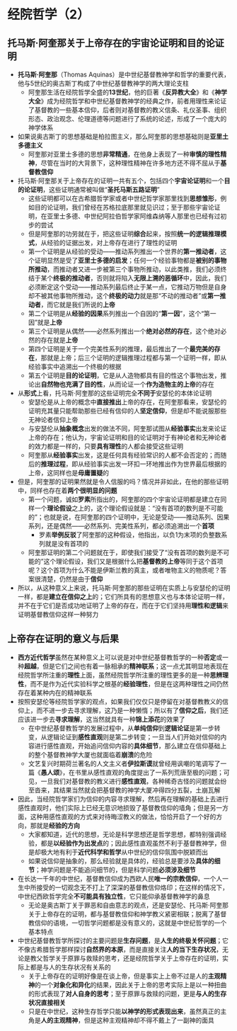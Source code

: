 # 经院哲学（2）
## 托马斯·阿奎那关于上帝存在的宇宙论证明和目的论证明
* **托马斯·阿奎那**（Thomas Aquinas）是中世纪基督教神学和哲学的重要代表，他与5世纪的奥古斯丁构成了中世纪基督教神学的两大理论支柱
  * 阿奎那生活在经院哲学全盛的**13世纪**，他的巨著《**反异教大全**》和《**神学大全**》成为经院哲学和中世纪基督教神学的经典之作，前者用理性来论证了基督教的一些基本信仰，后者则对基督教的教义信条、礼仪圣事、组织形态、政治观念、伦理道德等问题进行了系统的论述，形成了一个庞大的神学体系
* 如果说奥古斯丁的思想基础是柏拉图主义，那么阿奎那的思想基础则是**亚里土多德主义**
  * 阿奎那对亚里士多德的思想**非常精通**，在他身上表现了一种**审慎的理性精神**，尽管在当时的大背景下，这种理性精神在许多地方还不得不屈从于**基督教信仰**
* 托马斯·阿奎那关于上帝存在的证明一共有五个，包括四个**宇宙论证明**和一个**目的论证明**，这些证明通常被叫做“**圣托马斯五路证明**”
  * 这些证明都可以在古希腊哲学家或者中世纪哲学家那里找到**思想雏形**，例如目的论证明，我们曾经在苏格拉底那里就见识过；至于那些宇宙论证明，在亚里士多德、中世纪阿拉伯哲学家阿维森纳等人那里也已经有过初步的尝试
  * 但是阿奎那的功劳就在于，把这些证明**综合**起来，按照**统一的逻辑推理模式**，从经验的证据出发，对上帝存在进行了理性的证明
  * 第一个证明是从经验的受动——推动系列推出一个世界的**第一推动者**，这个证明显然是受了**亚里士多德的启发**；任何一个经验事物都是**被别的事物所推动**，而推动者又进一步被第三个事物所推动，以此类推，我们必须终结于某个**终极的推动者**，否则就将陷入**无限上溯的恶循环**中，因此，我们必须断定这个受动——推动系列最后终止于某一点，它推动万物但是自身却不被其他事物所推动，这个**终极的动力**就是那“不动的推动者”或**第一推动者**，而它就是我们所说的**上帝**
  * 第二个证明是从**经验的因果**系列推出一个自因的“**第一因**”，这个“第一因”就是**上帝**
  * 第三个证明是从偶然——必然系列推出一个**绝对必然的存在**，这个绝对必然的存在就是**上帝**
  * 第四个证明是关于一个完美性系列的推理，最后推出了一个**最完美的存在**，那就是上帝；后三个证明的逻辑推理过程都与第一个证明一样，即从经验事实中追溯出一个终极的根据
  * 第五个证明是**目的论证明**，它是从人造物都具有目的性这个事物出发，推论出**自然物也充满了目的性**，从而论证一个**作为造物主的上帝**的存在
* 从**形式**上看，托马斯·阿奎那的这些证明完全**不同于**安瑟伦的本体论证明
  * 安瑟伦是从上帝的概念中**直接推出**上帝的存在，在阿奎那看来，安瑟伦的证明充其量只能帮助那些已经有信仰的人**坚定信仰**，但是却不能说服那些无神论者信仰上帝
  * 与安瑟伦从**抽象概念**出发的做法不同，阿奎那试图从**经验事实**出发来论证上帝的存在；他认为，宇宙论证明和目的论证明对于有神论者和无神论者的效力都是一样的，只要**具有理性**的人都会接受这些证明
  * 阿奎那从**经验事实**出发，这是任何具有经验常识的人都不会否定的；而随后的**推理过程**，即从经验事实出发一环扣一环地推出作为世界最后根据的上帝，这同样也是**毋庸置疑**的
* 但是，阿奎那的证明果然就是令人信服的吗？情况并非如此，在他的那些证明中，同样也存在着**两个很明显的问题**
  * 第一个问题，诚如**罗素**所指出的，阿奎那的四个宇宙论证明都是建立在同样一个**理论假设**之上的，这个理论假设就是：“没有首项的数列是不可能的”；也就是说，在阿奎那的四个证明中，无论是受动——推动系列、因果系列，还是偶然——必然系列、完美性系列，都必须追溯出一个**首项**
    * 罗素**举例反驳**了阿奎那的这种假设，他指出，以负1为末项的负整数系列就是没有首项的
  * 阿奎那证明的第二个问题就在于，即使我们接受了“没有首项的数列是不可能的”这个理论假设，我们又是根据什么把**基督教的上帝**等同于这个首项呢？这个首项为什么不能是伊斯兰教的真主，或者唯物主义的物质呢？答案很清楚，仍然是由于**信仰**
* 所以，从这种意义上来说，托马斯·阿奎那的那些证明在实质上与安瑟伦的证明一样，都是**建立在信仰之上**的；它们所具有的思想意义也与本体论证明一样，并不在于它们是否成功地证明了上帝的存在，而在于它们坚持用**理性和逻辑**来证明基督教信仰这样一种努力
## 上帝存在证明的意义与后果
* **西方近代哲学**虽然在某种意义上可以说是对中世纪基督教哲学的一种**否定**或一种**超越**，但是它们之间也有着一脉相承的**精神联系**；这一点尤其明显地表现在经院哲学所注重的**理性**上面，虽然经院哲学所注重的理性更多的是一种**思辨理性**，而不是作为近代实验科学之根基的**经验理性**，但是在这两种理性之间仍然存在着某种内在的精神联系
* 按照安瑟伦等经院哲学家的观点，如果我们仅仅只是停留在对基督教教义的信仰上，而不进一步去寻求理解，这乃是一种懒惰；所以有了**信仰之后**，我们还应该进一步去**寻求理解**，这当然就具有一种**锦上添花**的效果了
  * 在中世纪基督教哲学的发展过程中，从**单纯信仰**到**逻辑论证**是第一步转变，从逻辑论证到**感性直观**则是第二步转变；一旦当人们开始对信仰的内容进行感性直观，开始追问信仰内容的**具体细节**，那么建立在信仰基础上的整个基督教神学大厦也就面临着**崩溃**的危险
  * 文艺复兴时期荷兰著名的人文主义者**伊拉斯谟**就曾经用讽嘲的笔调写了一篇《**愚人颂**》，在书里从感性直观的角度提出了一系列荒唐至极的问题；可见，一旦我们对基督教的教义进行**感性直观**，各种稀奇古怪的问题就会纷至沓来，其结果当然就会把基督教的神学大厦冲得四分五裂，土崩瓦解
* 因此，当经院哲学家们为信仰的内容寻求理解，然后再在理解的基础上去进行感性直观时，他们实际上已经无意识地损毁了基督教信仰的墙角；但是另一方面，这种用感性直观的方式来对待晦涩教义的做法，恰恰开启了一个好的方向，那就是**经验的方向**
  * 大家都知道，近代的思想，无论是科学思想还是哲学思想，都特别强调经验，都是**以经验作为出发点**的；因此感性直观虽然不利于基督教神学，但是却极大地有利于**近代科学和哲学**从中世纪的信仰氛围中脱颖而出
  * 如果说信仰是抽象的，那么经验就是具体的，经验总是要涉及**具体的细节**；神学问题是不能追问细节的，但是科学问题**必须涉及细节**
* 在长达一千年的中世纪，基督教信仰成为西欧人民**唯一的宗教信仰**，一个人一生中所接受的一切观念无不打上了深深的基督教信仰烙印；在这样的情况下，中世纪西欧哲学完全**不可能具有独立性**，它只能仰承基督教神学的鼻息
  * 无论是奥古斯丁关于罪恶和自由意志的观点，还是安瑟伦、托马斯·阿奎那关于上帝存在的证明，都与基督教信仰和神学教义紧密相联；脱离了基督教信仰的语境，一切哲学问题都是没有意义的，这就是中世纪哲学的一个基本特点
* 中世纪基督教哲学所探讨的主要问题是**生存问题**，是**人生的终极关怀问题**；它不像古希腊哲学那样探讨**自然界的本原**，而是直接关注**人的当下生存状况**，无论是教父哲学关于原罪与救赎的思考，还是经院哲学关于上帝存在的证明，实际上都是与人的生存状况有关系的
  * 关于上帝存在的证明好像是在谈上帝，但是事实上上帝不过是人的**主观精神**的一个**对象化和异化**的结果，因此关于上帝的思考实际上是以一种扭曲的形式表现了**对人自身的思考**；至于原罪与救赎的问题，更是**与人的生存状况直接相关**
  * 只是在中世纪，这种生存哲学只能**以神学的形式表现出来**，虽然真正的主角是**人的主观精神**，但是这种主观精神却不得不戴上了一副神的面具
